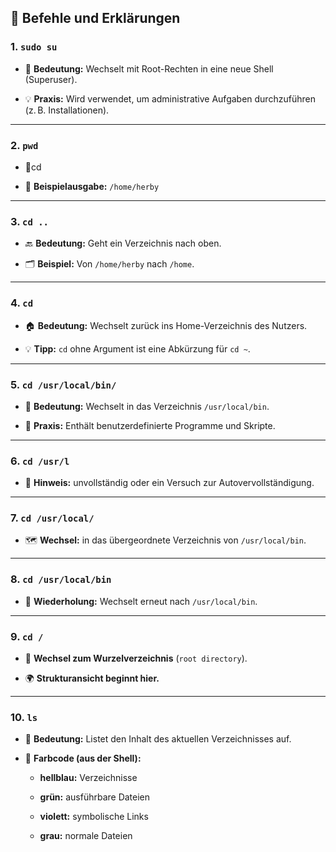 ## 🧾 **Befehle und Erklärungen**

### 1. `sudo su`

- 🔐 **Bedeutung:** Wechselt mit Root-Rechten in eine neue Shell (Superuser).
    
- 💡 **Praxis:** Wird verwendet, um administrative Aufgaben durchzuführen (z. B. Installationen).
    

---

### 2. `pwd`

- 📍cd
    
- 📌 **Beispielausgabe:** `/home/herby`
    

---

### 3. `cd ..`

- 🔙 **Bedeutung:** Geht ein Verzeichnis nach oben.
    
- 🗂️ **Beispiel:** Von `/home/herby` nach `/home`.
    

---

### 4. `cd`

- 🏠 **Bedeutung:** Wechselt zurück ins Home-Verzeichnis des Nutzers.
    
- 💡 **Tipp:** `cd` ohne Argument ist eine Abkürzung für `cd ~`.
    

---

### 5. `cd /usr/local/bin/`

- 📂 **Bedeutung:** Wechselt in das Verzeichnis `/usr/local/bin`.
    
- 🔧 **Praxis:** Enthält benutzerdefinierte Programme und Skripte.
    

---

### 6. `cd /usr/l`

- 🔎 **Hinweis:** unvollständig oder ein Versuch zur Autovervollständigung.
    

---

### 7. `cd /usr/local/`

- 🗺️ **Wechsel:** in das übergeordnete Verzeichnis von `/usr/local/bin`.
    

---

### 8. `cd /usr/local/bin`

- 🔁 **Wiederholung:** Wechselt erneut nach `/usr/local/bin`.
    

---

### 9. `cd /`

- 🌳 **Wechsel zum Wurzelverzeichnis** (`root directory`).
    
- 🌍 **Strukturansicht beginnt hier.**
    

---

### 10. `ls`

- 📜 **Bedeutung:** Listet den Inhalt des aktuellen Verzeichnisses auf.
    
- 🎨 **Farbcode (aus der Shell):**
    
    - **hellblau:** Verzeichnisse
        
    - **grün:** ausführbare Dateien
        
    - **violett:** symbolische Links
        
    - **grau:** normale Dateien